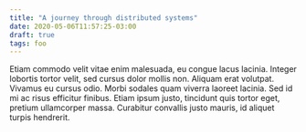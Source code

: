 ```yaml
---
title: "A journey through distributed systems"
date: 2020-05-06T11:57:25-03:00
draft: true
tags: foo
---
```


Etiam commodo velit vitae enim malesuada, eu congue lacus lacinia. Integer lobortis tortor velit, sed cursus dolor mollis non. Aliquam erat volutpat. Vivamus eu cursus odio.
Morbi sodales quam viverra laoreet lacinia. Sed id mi ac risus efficitur finibus. Etiam ipsum justo, tincidunt quis tortor eget, pretium ullamcorper massa. Curabitur convallis justo mauris, id aliquet turpis hendrerit.
